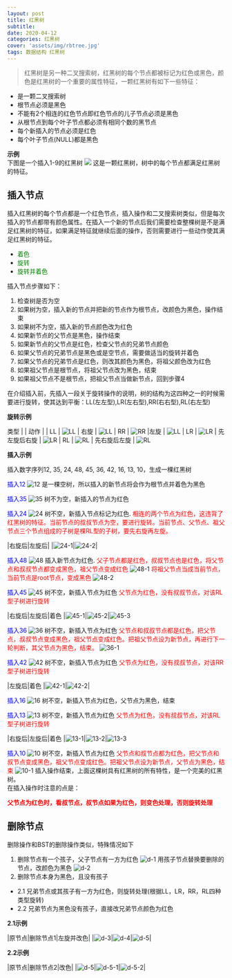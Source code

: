 ```yaml
---
layout: post
title: 红黑树
subtitle: 
date: 2020-04-12
categories: 红黑树
cover: 'assets/img/rbtree.jpg'
tags: 数据结构 红黑树
---
```

>红黑树是另一种二叉搜索树，红黑树的每个节点都被标记为红色或黑色，颜色是红黑树的一个重要的属性特征，一颗红黑树有如下一些特征：

- 是一颗二叉搜索树
- 根节点必须是黑色
- 不能有2个相连的红色节点即红色节点的儿子节点必须是黑色
- 从根节点到每个叶子节点都必须有相同个数的黑节点
- 每个新插入的节点必须是红色
- 每个叶子节点(NULL)都是黑色

**示例**<br>
下图是一个插入1-9的红黑树
![](https://github.com/x2y2/x2y2.github.io/blob/master/assets/img/rbtree-example.png?raw=true)
这是一颗红黑树，树中的每个节点都满足红黑树的特征。
## 插入节点
插入红黑树的每个节点都是一个红色节点，插入操作和二叉搜索树类似，但是每次插入的节点都带有颜色属性。在插入一个新的节点后我们需要检查整棵树是不是满足红黑树的特征，如果满足特征就继续后面的操作，否则需要进行一些动作使其满足红黑树的特征。
- <font color="green">着色</font>
- <font color="green">旋转</font>
- <font color="green">旋转并着色</font>

插入节点步骤如下：
 1. 检查树是否为空
 2. 如果树为空，插入新的节点并把新的节点作为根节点，改颜色为黑色，操作结束
 3. 如果树不为空，插入新的节点颜色改为红色
 4. 如果新节点的父节点是黑色，操作结束
 5. 如果新节点的父节点是红色，检查父节点的兄弟节点颜色
 6. 如果父节点的兄弟节点是黑色或是空节点，需要做适当的旋转并着色
 7. 如果父节点的兄弟节点是红色，则改其颜色为黑色，将祖父颜色改为红色
 8. 如果祖父节点是根节点，将祖父节点改为黑色，结束
 9. 如果祖父节点不是根节点，把祖父节点当做新节点，回到步骤4

在介绍插入前，先插入一段关于旋转操作的说明，树的结构为这四种之一的时候需要进行旋转，使其达到平衡：LL(左左型),LR(左右型),RR(右右型),RL(右左型)

**旋转示例**

类型 |  | 动作 |  |
LL | ![LL](https://github.com/x2y2/x2y2.github.io/blob/master/assets/img/ll.png?raw=true) | 右旋 | ![LL](https://github.com/x2y2/x2y2.github.io/blob/master/assets/img/ll-bl.png?raw=true) |
RR | ![RR](https://github.com/x2y2/x2y2.github.io/blob/master/assets/img/rr.png?raw=true) |左旋 | ![LL](https://github.com/x2y2/x2y2.github.io/blob/master/assets/img/rr-bl.png?raw=true) |
LR | ![LR](https://github.com/x2y2/x2y2.github.io/blob/master/assets/img/lr.png?raw=true) | 先左旋后右旋 | ![LR](https://github.com/x2y2/x2y2.github.io/blob/master/assets/img/lr-bl.png?raw=true) |
RL | ![RL](https://github.com/x2y2/x2y2.github.io/blob/master/assets/img/rl.png?raw=true) | 先右旋后左旋 | ![RL](https://github.com/x2y2/x2y2.github.io/blob/master/assets/img/rl-bl.png?raw=true)

**插入示例**

插入数字序列12, 35, 24, 48, 45, 36, 42, 16, 13, 10，生成一棵红黑树

<font color="blue">插入12</font>
![12](https://github.com/x2y2/x2y2.github.io/blob/master/assets/img/12.png?raw=true)
是一棵空树，所以插入的新节点将会作为根节点并着色为黑色

<font color="blue">插入35</font>
![35](https://github.com/x2y2/x2y2.github.io/blob/master/assets/img/35.png?raw=true)
树不为空，新插入的节点为红色

<font color="blue">插入24</font>
![24](https://github.com/x2y2/x2y2.github.io/blob/master/assets/img/24.png?raw=true)
树不空，新插入节点标记为红色.
<font color="red">相连的两个节点为红色，这违背了红黑树的特征。当前节点的叔叔节点为空，要进行旋转。当前节点、父节点、祖父节点三个节点组成的子树是棵RL型的子树，要先右旋再左旋。</font>

|右旋后|左旋后|
|![24-1](https://github.com/x2y2/x2y2.github.io/blob/master/assets/img/24-1.png?raw=true)|![24-2](https://github.com/x2y2/x2y2.github.io/blob/master/assets/img/24-2.png?raw=true)|

<font color="blue">插入48</font>
![48](https://github.com/x2y2/x2y2.github.io/blob/master/assets/img/48.png?raw=true)
插入新节点为红色.
<font color="red">父子节点都是红色，叔叔节点也是红色，将父节点和叔叔节点都变成黑色，祖父节点变成红色</font>
![48-1](https://github.com/x2y2/x2y2.github.io/blob/master/assets/img/48-1.png?raw=true)
<font color="red">将祖父节点当成当前节点，当前节点是root节点，变成黑色</font>
![48-2](https://github.com/x2y2/x2y2.github.io/blob/master/assets/img/48-2.png?raw=true)

<font color="blue">插入45</font>
![45](https://github.com/x2y2/x2y2.github.io/blob/master/assets/img/45.png?raw=true)
树不空，新插入节点为红色
<font color="red">父节点为红色，没有叔叔节点，对该RL型子树进行旋转</font>

|右旋后|左旋后|着色
|![45-1](https://github.com/x2y2/x2y2.github.io/blob/master/assets/img/45-1.png?raw=true)|![45-2](https://github.com/x2y2/x2y2.github.io/blob/master/assets/img/45-2.png?raw=true)|![45-3](https://github.com/x2y2/x2y2.github.io/blob/master/assets/img/45-3.png?raw=true)

<font color="blue">插入36</font>
![36](https://github.com/x2y2/x2y2.github.io/blob/master/assets/img/36.png?raw=true)
树不空，新插入节点为红色
<font color="red">父节点和叔叔节点都是红色，把父节点，叔叔节点变成黑色，祖父节点变成红色。把祖父节点设为新节点，再进行下一轮判断，其父节点为黑色，结束。</font>
![36-1](https://github.com/x2y2/x2y2.github.io/blob/master/assets/img/36-1.png?raw=true)

<font color="blue">插入42</font>
![42](https://github.com/x2y2/x2y2.github.io/blob/master/assets/img/42.png?raw=true)
树不空，新插入节点为红色
<font color="red">父节点为红色，没有叔叔节点，对该RR型子树进行旋转</font>

|左旋后|着色
|![42-1](https://github.com/x2y2/x2y2.github.io/blob/master/assets/img/42-1.png?raw=true)|![42-2](https://github.com/x2y2/x2y2.github.io/blob/master/assets/img/42-2.png?raw=true)|

<font color="blue">插入16</font>
![16](https://github.com/x2y2/x2y2.github.io/blob/master/assets/img/16.png?raw=true)
树不空，新插入节点为红色，父节点为黑色，结束

<font color="blue">插入13</font>
![13](https://github.com/x2y2/x2y2.github.io/blob/master/assets/img/13.png?raw=true)
树不空，新插入节点为红色
<font color="red">父节点为红色，没有叔叔节点，对该RL型子树进行旋转</font>

|右旋后|左旋后|着色
|![13-1](https://github.com/x2y2/x2y2.github.io/blob/master/assets/img/13-1.png?raw=true)|![13-2](https://github.com/x2y2/x2y2.github.io/blob/master/assets/img/13-2.png?raw=true)|![13-3](https://github.com/x2y2/x2y2.github.io/blob/master/assets/img/13-3.png?raw=true)

<font color="blue">插入10</font>
![10](https://github.com/x2y2/x2y2.github.io/blob/master/assets/img/10.png?raw=true)
树不空，新插入节点为红色
<font color="red">父节点和叔节点都为红色，把父节点和叔节点变成黑色，祖父节点变成红色。把祖父节点设为新节点，父节点为黑色，结束</font>
![10-1](https://github.com/x2y2/x2y2.github.io/blob/master/assets/img/10-1.png?raw=true)
插入操作结束，上面这棵树具有红黑树的所有特性，是一个完美的红黑树。<br>
在插入操作时注意的点是：

**<font color="red">父节点为红色时，看叔节点，叔节点如果为红色，则变色处理，否则旋转处理</font>**

## 删除节点
删除操作和BST的删除操作类似，特殊情况如下
1. 删除节点有一个孩子，父子节点有一方为红色
![d-1](https://github.com/x2y2/x2y2.github.io/blob/master/assets/img/d-1.png?raw=true)
用孩子节点替换要删除的节点，改颜色为黑色
![d-2](https://github.com/x2y2/x2y2.github.io/blob/master/assets/img/d-2.png?raw=true)
2. 删除节点本身为黑色，且没有孩子
- 2.1 兄弟节点或其孩子有一方为红色，则旋转处理(根据LL，LR，RR，RL四种类型旋转)
- 2.2 兄弟节点为黑色没有孩子，直接改兄弟节点颜色为红色

**2.1示例**

|原节点|删除节点1|左旋并改色|
|![d-3](https://github.com/x2y2/x2y2.github.io/blob/master/assets/img/d-3.png?raw=true)|![d-4](https://github.com/x2y2/x2y2.github.io/blob/master/assets/img/d-4.png?raw=true)|![d-5](https://github.com/x2y2/x2y2.github.io/blob/master/assets/img/d-5.png?raw=true)|

**2.2示例**

|原节点|删除节点2|改色|
|![d-5](https://github.com/x2y2/x2y2.github.io/blob/master/assets/img/d-5.png?raw=true)|![d-5-1](https://github.com/x2y2/x2y2.github.io/blob/master/assets/img/d-5-1.png?raw=true)|![d-5-2](https://github.com/x2y2/x2y2.github.io/blob/master/assets/img/d-5-2.png?raw=true)|








